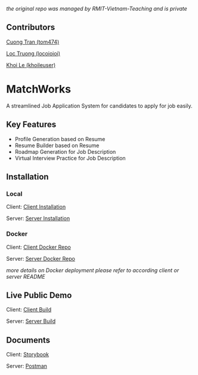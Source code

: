 _the original repo was managed by RMIT-Vietnam-Teaching and is private_

## Contributors

<a href="https://github.com/tom474" target="_blank">Cuong Tran (tom474)</a>

<a href="https://github.com/locoioioi" target="_blank">Loc Truong (locoioioi)</a>

<a href="https://github.com/khoileuser" target="_blank">Khoi Le (khoileuser)</a>

# MatchWorks

A streamlined Job Application System for candidates to apply for job easily.

## Key Features

-   Profile Generation based on Resume
-   Resume Builder based on Resume
-   Roadmap Generation for Job Description
-   Virtual Interview Practice for Job Description

## Installation

### Local

Client: <a href="https://github.com/RMIT-Vietnam-Teaching/group-project-2024c-isys2101-3395-wao-team/tree/development/client" target="_blank">Client Installation</a>

Server: <a href="https://github.com/RMIT-Vietnam-Teaching/group-project-2024c-isys2101-3395-wao-team/tree/development/server" target="_blank">Server Installation</a>

### Docker

Client: <a href="https://hub.docker.com/repository/docker/s3975162/matchworks-client" target="_blank">Client Docker Repo</a>

Server: <a href="https://hub.docker.com/repository/docker/s3975162/matchworks-server" target="_blank">Server Docker Repo</a>

_more details on Docker deployment please refer to according client or server README_

## Live Public Demo

Client: <a href="https://matchworks.k-clowd.top/" target="_blank">Client Build</a>

Server: <a href="https://matchworks-server.k-clowd.top/" target="_blank">Server Build</a>

## Documents

Client: <a href="https://matchworks-client-storybook.k-clowd.top/" target="_blank">Storybook</a>

Server: <a href="https://documenter.getpostman.com/view/27360970/2sAYBbepYm#1021f2c3-5af9-424a-9ed1-1e95926c82b6" target="_blank">Postman</a>
